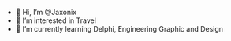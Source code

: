 - 👋 Hi, I’m @Jaxonix
- 👀 I’m interested in Travel
- 🌱 I’m currently learning Delphi, Engineering Graphic and Design

<!---
Jaxonix/Jaxonix is a ✨ special ✨ repository because its `README.md` (this file) appears on your GitHub profile.
You can click the Preview link to take a look at your changes.
--->
